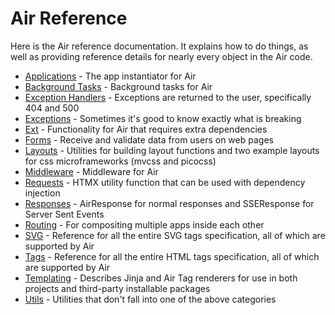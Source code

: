 # Air Reference

Here is the Air reference documentation. It explains how to do things, as well as providing reference details for nearly every object in the Air code.

- [Applications](../api/applications.md) - The app instantiator for Air
- [Background Tasks](../api/background.md) - Background tasks for Air
- [Exception Handlers](../api/exception_handlers) - Exceptions are returned to the user, specifically 404 and 500
- [Exceptions](../api/exceptions) - Sometimes it's good to know exactly what is breaking
- [Ext](../api/ext) - Functionality for Air that requires extra dependencies
- [Forms](../api/forms) - Receive and validate data from users on web pages
- [Layouts](../api/layouts) - Utilities for building layout functions and two example layouts for css microframeworks (mvcss and picocss)
- [Middleware](../api/middleware.md) - Middleware for Air
- [Requests](../api/requests) - HTMX utility function that can be used with dependency injection
- [Responses](../api/responses) - AirResponse for normal responses and SSEResponse for Server Sent Events
- [Routing](../api/routing) - For compositing multiple apps inside each other
- [SVG](../api/svg) - Reference for all the entire SVG tags specification, all of which are supported by Air
- [Tags](../api/tags) - Reference for all the entire HTML tags specification, all of which are supported by Air
- [Templating](../api/templating) - Describes Jinja and Air Tag renderers for use in both projects and third-party installable packages
- [Utils](../api/utils) - Utilities that don't fall into one of the above categories